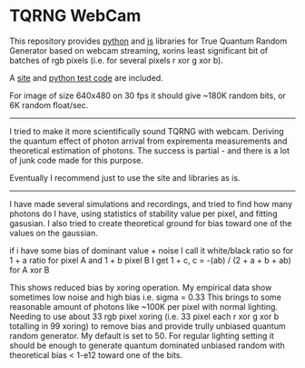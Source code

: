 # TQRNG WebCam

This repository provides [python](quantum_cam_rng.py) and [js](quantum_cam_rng.js) libraries for True Quantum Random Generator based on webcam streaming, xorins least significant bit of batches of rgb pixels (i.e. for several pixels r xor g xor b).  

A [site](https://simsim314.github.io/TQRNG_WebCam/) and [python test code](test_random.py) are included. 

For image of size 640x480 on 30 fps it should give ~180K random bits, or 6K random float/sec. 

----------------

I tried to make it more scientifically sound TQRNG with webcam. Deriving the quantum effect of photon arrival from expirementa measurements and theoretical estimation of photons. The success is partial - and there is a lot of junk code made for this purpose.

Eventually I recommend just to use the site and libraries as is. 

----------------
I have made several simulations and recordings, and tried to find how many photons do I have, using statistics of stability value per pixel, and fitting gasusian. I also tried to create theoretical ground for bias toward one of the values on the gaussian. 

if i have some bias of dominant value + noise I call it white/black ratio so for 1 + a ratio for pixel A and 1 + b pixel B I get 
1 + c, c = -(ab) / (2 + a + b + ab) for A xor B

This shows reduced bias by xoring operation. My empirical data show sometimes low noise and high bias i.e. sigma = 0.33 
This brings to some reasonable amount of photons like ~100K per pixel with normal lighting. Needing to use about 33 rgb pixel xoring (i.e. 33 pixel each r xor g xor b totalling in 99 xoring) to remove bias and provide trully unbiased quantum random generator. My default is set to 50. For regular lighting setting it should be enough to generate quantum dominated unbiased random with theoretical bias < 1-e12 toward one of the bits. 

